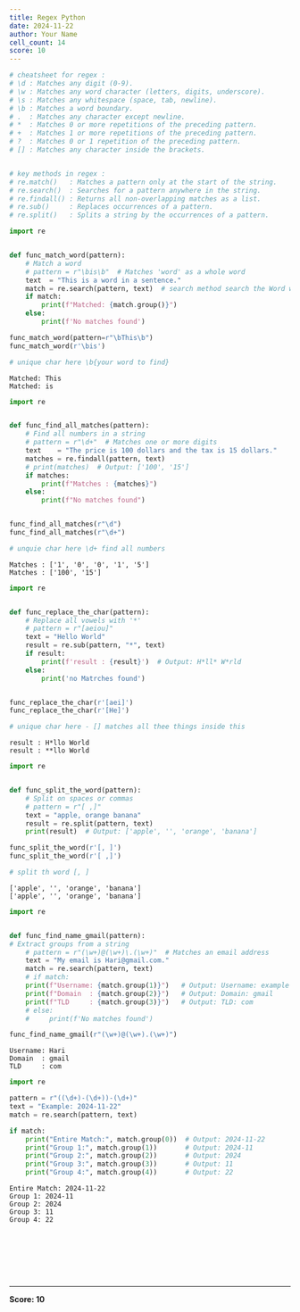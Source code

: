 ```yaml
---
title: Regex Python
date: 2024-11-22
author: Your Name
cell_count: 14
score: 10
---
```


```python
# cheatsheet for regex :
# \d : Matches any digit (0-9).
# \w : Matches any word character (letters, digits, underscore).
# \s : Matches any whitespace (space, tab, newline).
# \b : Matches a word boundary.
# .  : Matches any character except newline.
# *  : Matches 0 or more repetitions of the preceding pattern.
# +  : Matches 1 or more repetitions of the preceding pattern.
# ?  : Matches 0 or 1 repetition of the preceding pattern.
# [] : Matches any character inside the brackets.


# key methods in regex : 
# re.match()   : Matches a pattern only at the start of the string.
# re.search()  : Searches for a pattern anywhere in the string.
# re.findall() : Returns all non-overlapping matches as a list.
# re.sub()     : Replaces occurrences of a pattern.
# re.split()   : Splits a string by the occurrences of a pattern.
```


```python
import re


def func_match_word(pattern):
    # Match a word
    # pattern = r"\bis\b"  # Matches 'word' as a whole word
    text  = "This is a word in a sentence."
    match = re.search(pattern, text)  # search method search the Word we given inside
    if match:
        print(f"Matched: {match.group()}")  
    else: 
        print(f'No matches found')

func_match_word(pattern=r"\bThis\b")
func_match_word(r'\bis')

# unique char here \b{your word to find}
```

    Matched: This
    Matched: is



```python
import re


def func_find_all_matches(pattern):
    # Find all numbers in a string
    # pattern = r"\d+"  # Matches one or more digits
    text    = "The price is 100 dollars and the tax is 15 dollars."
    matches = re.findall(pattern, text)
    # print(matches)  # Output: ['100', '15']
    if matches:
        print(f"Matches : {matches}")
    else:
        print(f"No matches found")


func_find_all_matches(r"\d")
func_find_all_matches(r"\d+")

# unquie char here \d+ find all numbers
```

    Matches : ['1', '0', '0', '1', '5']
    Matches : ['100', '15']



```python
import re


def func_replace_the_char(pattern):
    # Replace all vowels with '*'
    # pattern = r"[aeiou]"
    text = "Hello World"
    result = re.sub(pattern, "*", text)
    if result:
        print(f'result : {result}')  # Output: H*ll* W*rld
    else:
        print('no Matrches found')


func_replace_the_char(r'[aei]')
func_replace_the_char(r'[He]')

# unique char here - [] matches all thee things inside this
```

    result : H*llo World
    result : **llo World



```python
import re


def func_split_the_word(pattern):
    # Split on spaces or commas
    # pattern = r"[ ,]"
    text = "apple, orange banana"
    result = re.split(pattern, text)
    print(result)  # Output: ['apple', '', 'orange', 'banana']

func_split_the_word(r'[, ]')
func_split_the_word(r'[ ,]')

# split th word [, ]

```

    ['apple', '', 'orange', 'banana']
    ['apple', '', 'orange', 'banana']



```python
import re


def func_find_name_gmail(pattern):
# Extract groups from a string
    # pattern = r"(\w+)@(\w+)\.(\w+)"  # Matches an email address
    text = "My email is Hari@gmail.com."
    match = re.search(pattern, text)
    # if match:
    print(f"Username: {match.group(1)}")   # Output: Username: example
    print(f"Domain  : {match.group(2)}")   # Output: Domain: gmail
    print(f"TLD     : {match.group(3)}")   # Output: TLD: com
    # else:
    #     print(f'No matches found')

func_find_name_gmail(r"(\w+)@(\w+).(\w+)")
```

    Username: Hari
    Domain  : gmail
    TLD     : com



```python
import re

pattern = r"((\d+)-(\d+))-(\d+)"
text = "Example: 2024-11-22"
match = re.search(pattern, text)

if match:
    print("Entire Match:", match.group(0))  # Output: 2024-11-22
    print("Group 1:", match.group(1))       # Output: 2024-11
    print("Group 2:", match.group(2))       # Output: 2024
    print("Group 3:", match.group(3))       # Output: 11
    print("Group 4:", match.group(4))       # Output: 22

```

    Entire Match: 2024-11-22
    Group 1: 2024-11
    Group 2: 2024
    Group 3: 11
    Group 4: 22



```python

```


```python

```


```python

```


```python

```


```python

```


```python

```


```python

```


---
**Score: 10**
